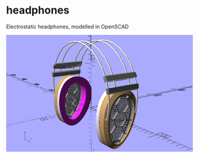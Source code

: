 headphones
========

Electrostatic headphones, modelled in OpenSCAD

![render](https://github.com/mythagel/headphones/blob/master/headphones.png?raw=true)
